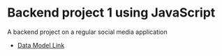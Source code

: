 # Backend project 1 using JavaScript
A backend project on a regular social media application

- [Data Model Link](https://app.eraser.io/workspace/YtPqZ1VogxGy1jzIDkzj)